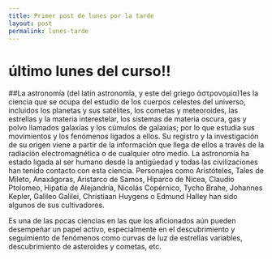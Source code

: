 ```yaml
---
title: Primer post de lunes por la tarde
layout: post
permalink: lunes-tarde
---
```

# último lunes del curso!!
##La astronomía (del latín astronomĭa, y este del griego ἀστρονομία)1​ es la ciencia que se ocupa del estudio de los cuerpos celestes del universo, incluidos los planetas y sus satélites, los cometas y meteoroides, las estrellas y la materia interestelar, los sistemas de materia oscura, gas y polvo llamados galaxias y los cúmulos de galaxias; por lo que estudia sus movimientos y los fenómenos ligados a ellos. Su registro y la investigación de su origen viene a partir de la información que llega de ellos a través de la radiación electromagnética o de cualquier otro medio. La astronomía ha estado ligada al ser humano desde la antigüedad y todas las civilizaciones han tenido contacto con esta ciencia. Personajes como Aristóteles, Tales de Mileto, Anaxágoras, Aristarco de Samos, Hiparco de Nicea, Claudio Ptolomeo, Hipatia de Alejandría, Nicolás Copérnico, Tycho Brahe, Johannes Kepler, Galileo Galilei, Christiaan Huygens o Edmund Halley han sido algunos de sus cultivadores.

Es una de las pocas ciencias en las que los aficionados aún pueden desempeñar un papel activo, especialmente en el descubrimiento y seguimiento de fenómenos como curvas de luz de estrellas variables, descubrimiento de asteroides y cometas, etc.  